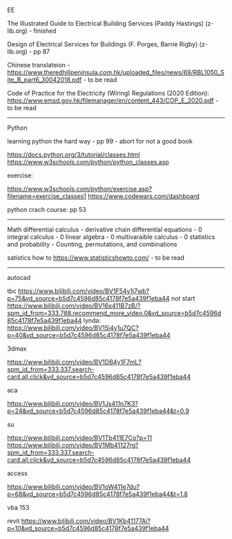 EE

The Illustrated Guide to Electrical Building Services (Paddy Hastings) (z-lib.org) - finished

Design of Electrical Services for Buildings (F. Porges, Barrie Rigby) (z-lib.org) - pp 87

Chinese translateion - https://www.theredhillpeninsula.com.hk/uploaded_files/news/69/RBL1050_Site_B_part6_30042018.pdf - to be read

Code of Practice for the Electricity (Wiring) Regulations (2020 Edition): https://www.emsd.gov.hk/filemanager/en/content_443/COP_E_2020.pdf - to be read

---

Python

learning python the hard way - pp 99 - abort for not a good book

https://docs.python.org/3/tutorial/classes.html
https://www.w3schools.com/python/python_classes.asp

exercise:

https://www.w3schools.com/python/exercise.asp?filename=exercise_classes1
https://www.codewars.com/dashboard

python crach course: pp 53

---

Math
differential calculus - derivative chain
differential equations - 0
integral calculus - 0
linear algebra - 0
multivaraible calculus - 0
statistics and probability - 
Counting, permutations, and combinations

satistics how to https://www.statisticshowto.com/ - to be read

---

autocad

tbc https://www.bilibili.com/video/BV1F54y1j7wb?p=75&vd_source=b5d7c4596d85c4178f7e5a439f1eba44
not start https://www.bilibili.com/video/BV16x411B7zB/?spm_id_from=333.788.recommend_more_video.0&vd_source=b5d7c4596d85c4178f7e5a439f1eba44
lynda: https://www.bilibili.com/video/BV15i4y1u7QC?p=40&vd_source=b5d7c4596d85c4178f7e5a439f1eba44

3dmax 

https://www.bilibili.com/video/BV1DB4y1F7mL?spm_id_from=333.337.search-card.all.click&vd_source=b5d7c4596d85c4178f7e5a439f1eba44

aca

https://www.bilibili.com/video/BV1Js411n7K3?p=24&vd_source=b5d7c4596d85c4178f7e5a439f1eba44&t=0.9

su

https://www.bilibili.com/video/BV1Tb411E7Co?p=11
https://www.bilibili.com/video/BV1Mb41127rg?spm_id_from=333.337.search-card.all.click&vd_source=b5d7c4596d85c4178f7e5a439f1eba44

access

https://www.bilibili.com/video/BV1oW411e7du?p=68&vd_source=b5d7c4596d85c4178f7e5a439f1eba44&t=1.8

vba
153

revit
https://www.bilibili.com/video/BV1Kb41177Ai?p=10&vd_source=b5d7c4596d85c4178f7e5a439f1eba44